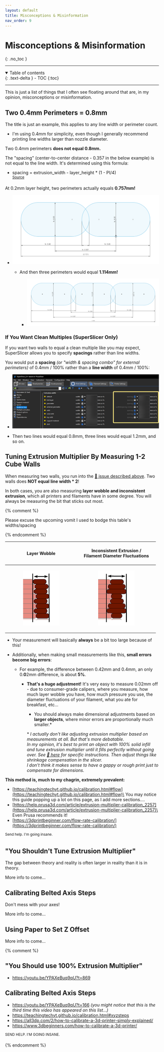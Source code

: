 ```yaml
---
layout: default
title: Misconceptions & Misinformation
nav_order: 9
---
```


# Misconceptions & Misinformation
{: .no_toc }

---
<details open markdown="block">
  <summary>
    Table of contents
  </summary>
  {: .text-delta }
- TOC
{:toc}
</details>

---

This is just a list of things that I often see floating around that are, in my opinion, misconceptions or misinformation.

## Two 0.4mm Perimeters = 0.8mm

The title is just an example, this applies to any line width or perimeter count.

- I'm using 0.4mm for simplicity, even though I generally recommend printing line widths larger than nozzle diameter.


Two 0.4mm perimeters **does not equal 0.8mm.**

The "spacing" (center-to-center distance - 0.357 in the below example) is not equal to the line width. It's determined using this formula:
- spacing = extrusion_width - layer_height * (1 - PI/4)\
<sup>[Source](https://manual.slic3r.org/advanced/flow-math)</sup>

At 0.2mm layer height, two perimeters actually equals **0.757mm!**
- ![](./images/misconceptions/spacing.png)

    - And then three perimeters would equal **1.114mm!**

        - ![](./images/misconceptions/spacing_3x.png)


### If You Want Clean Multiples (SuperSlicer Only)
If you want two walls to equal a clean multiple like you may expect, SuperSlicer allows you to specify **spacings** rather than line widths.

You would put a **spacing** *(or "width & spacing combo" for external perimeters)* of 0.4mm / 100% rather than a **line width** of 0.4mm / 100%:
- ![](./images/misconceptions/ss_spacing.png)

- Then two lines would equal 0.8mm, three lines would equal 1.2mm, and so on.


## Tuning Extrusion Multiplier By Measuring 1-2 Cube Walls

When measuring two walls, you run into the [:pushpin: issue described above](#two-04mm-perimeters--08mm). Two walls does **NOT equal line width * 2**!

In both cases, you are also measuring **layer wobble and inconsistent extrusion**, which all printers and filaments have in some degree. You will always be measuring the bit that sticks out most.

{% comment %} 

Please excuse the upcoming vomit I used to bodge this table's widths/spacing

{% endcomment %} 


| <br>&nbsp;&nbsp;&nbsp;&nbsp;&nbsp;&nbsp;&nbsp;&nbsp;&nbsp;&nbsp;&nbsp;&nbsp;&nbsp;&nbsp;&nbsp;&nbsp;&nbsp;**Layer Wobble** &nbsp;&nbsp;&nbsp;&nbsp;&nbsp;&nbsp;&nbsp;&nbsp;&nbsp;&nbsp;&nbsp;&nbsp;&nbsp;&nbsp;&nbsp;&nbsp;<br><br> | <br>**Inconsistent Extrusion /**<br>&nbsp;&nbsp;&nbsp;&nbsp;**Filament Diameter Fluctuations**&nbsp;&nbsp;&nbsp;&nbsp;<br><br> |
| :-----------: | :-----------: |
| <br>![](./images/misconceptions/layer_wobble_marked.png)<br><br> | ![](./images/misconceptions/extrusion_inconsistency_marked.png) |

- Your measurement will basically **always** be a bit too large because of this!

- Additionally, when making small measurements like this, **small errors become big errors**:

    - For example, the difference between 0.42mm and 0.4mm, an only 0.**0**2mm difference, is about **5%**.

        - **That's a huge adjustment!** It's very easy to measure 0.02mm off - due to consumer-grade calipers, where you measure, how much layer wobble you have, how much pressure you use, the diameter fluctuations of your filament, what you ate for breakfast, etc...

            - You should always make dimensional adjustments based on **larger objects**, where minor errors are proportionally much smaller.*

            \* *I actually don't like adjusting extrusion multiplier based on measurements at all. But that's more debatable.\
        In my opinion, it's best to print an object with 100% solid infill and tune extrusion multiplier until it fills perfectly without going over. See [:page_facing_up: here](./extrusion_multiplier.md) for specific instructions. Then adjust things like shrinkage compensation in the slicer.\
        I don't think it makes sense to have a gappy or rough print just to compensate for dimensions.*

**This method is, much to my chagrin, extremely prevalent:**
- [https://teachingtechyt.github.io/calibration.html#flow](https://teachingtechyt.github.io/calibration.html#flow)\
You may notice this guide popping up a lot on this page, as I add more sections....
- [https://help.prusa3d.com/article/extrusion-multiplier-calibration_2257](https://help.prusa3d.com/article/extrusion-multiplier-calibration_2257)\
Even Prusa recommends it!
- [https://3dprintbeginner.com/flow-rate-calibration/](https://3dprintbeginner.com/flow-rate-calibration/)

<sup>Send help. I'm going insane.</sup>


## "You Shouldn't Tune Extrusion Multiplier"

The gap between theory and reality is often larger in reality than it is in theory.

More info to come...

## Calibrating Belted Axis Steps

Don't mess with your axes!

More info to come...

## Using Paper to Set Z Offset

More info to come...


{% comment %} 

## "You Should use 100% Extrusion Multiplier"

- https://youtu.be/YPAXeBuq9qU?t=869

## Calibrating Belted Axis Steps

- https://youtu.be/YPAXeBuq9qU?t=166 *(you might notice that this is the third time this video has appeared on this list...)*
- https://teachingtechyt.github.io/calibration.html#xyzsteps
- https://all3dp.com/2/how-to-calibrate-a-3d-printer-simply-explained/
- https://www.3dbeginners.com/how-to-calibrate-a-3d-printer/

<sup>SEND HELP. I'M GOING INSANE.</sup>




{% endcomment %} 